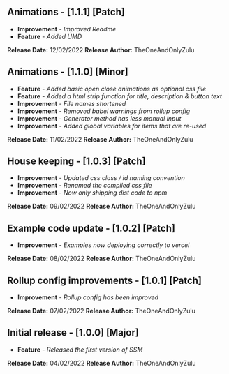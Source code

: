 ## Animations - [1.1.1] [Patch]

* **Improvement** - *Improved Readme*
* **Feature** - *Added UMD*

**Release Date:** 12/02/2022
**Release Author:** TheOneAndOnlyZulu


## Animations - [1.1.0] [Minor]

* **Feature** - *Added basic open close animations as optional css file*
* **Feature** - *Added a html strip function for title, description & button text*
* **Improvement** - *File names shortened*
* **Improvement** - *Removed babel warnings from rollup config*
* **Improvement** - *Generator method has less manual input*
* **Improvement** - *Added global variables for items that are re-used*

**Release Date:** 11/02/2022
**Release Author:** TheOneAndOnlyZulu


## House keeping - [1.0.3] [Patch]

* **Improvement** - *Updated css class / id naming convention*
* **Improvement** - *Renamed the compiled css file*
* **Improvement** - *Now only shipping dist code to npm*

**Release Date:** 09/02/2022
**Release Author:** TheOneAndOnlyZulu


## Example code update - [1.0.2] [Patch]

* **Improvement** - *Examples now deploying correctly to vercel*

**Release Date:** 08/02/2022
**Release Author:** TheOneAndOnlyZulu


## Rollup config improvements - [1.0.1] [Patch]

* **Improvement** - *Rollup config has been improved*

**Release Date:** 07/02/2022
**Release Author:** TheOneAndOnlyZulu


## Initial release - [1.0.0] [Major]

* **Feature** - *Released the first version of SSM*

**Release Date:** 04/02/2022
**Release Author:** TheOneAndOnlyZulu
